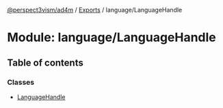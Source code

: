 [@perspect3vism/ad4m](../README.md) / [Exports](../modules.md) / language/LanguageHandle

# Module: language/LanguageHandle

## Table of contents

### Classes

- [LanguageHandle](../classes/language_LanguageHandle.LanguageHandle.md)
